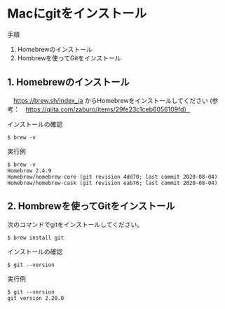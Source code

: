 # Macにgitをインストール

手順
1. Homebrewのインストール
2. Hombrewを使ってGitをインストール

## 1. Homebrewのインストール
　https://brew.sh/index_ja からHomebrewをインストールしてください
  (参考：　https://qiita.com/zaburo/items/29fe23c1ceb6056109fd）

インストールの確認
```
$ brew -v
```
実行例  
```
$ brew -v
Homebrew 2.4.9
Homebrew/homebrew-core (git revision 4dd70; last commit 2020-08-04)
Homebrew/homebrew-cask (git revision eab76; last commit 2020-08-04)
```

## 2. Hombrewを使ってGitをインストール
次のコマンドでgitをインストールしてください。
```
$ brew install git
```
インストールの確認
```
$ git --version
```
実行例  
```
$ git --version
git version 2.28.0
```
